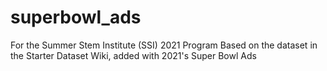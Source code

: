 # superbowl_ads

For the Summer Stem Institute (SSI) 2021 Program
Based on the dataset in the Starter Dataset Wiki, added with 2021's Super Bowl Ads
